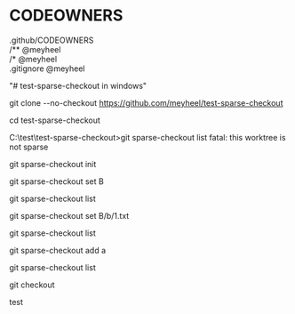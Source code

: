 # CODEOWNERS   
.github/CODEOWNERS  
/** @meyheel  
/* @meyheel  
.gitignore @meyheel  

"# test-sparse-checkout in windows" 


git clone --no-checkout https://github.com/meyheel/test-sparse-checkout

cd test-sparse-checkout

C:\test\test-sparse-checkout>git sparse-checkout list
fatal: this worktree is not sparse

git sparse-checkout init

git sparse-checkout set B

git sparse-checkout list

git sparse-checkout set B/b/1.txt

git sparse-checkout list

git sparse-checkout add a

git sparse-checkout list

git checkout


test
